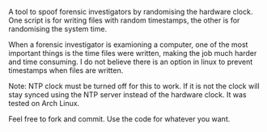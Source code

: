 A tool to spoof forensic investigators by randomising the hardware clock.
One script is for writing files with random timestamps, the other is for randomising the system time.

When a forensic investigator is examioning a computer, one of the most important things is the time files were written, making the job much harder and time consuming. I do not believe there is an option in linux to prevent timestamps when files are written.

Note: NTP clock must be turned off for this to work. If it is not the clock will stay synced using the NTP server instead of the hardware clock. It was tested on Arch Linux.


Feel free to fork and commit. Use the code for whatever you want.

